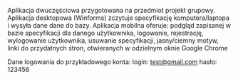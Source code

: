Aplikacja dwuczęściowa przygotowana na przedmiot projekt grupowy. 
Aplikacja desktopowa (Winforms) zczytuje specyfikację komputera/laptopa i wysyła dane dane do bazy.
Aplikacja mobilna oferuje:
	podgląd zapisanej w bazie specyfikacji dla danego użytkownika,
	logowanie, rejestrację, wylogowanie użytkownika,
	usuwanie specyfikacji,
	jasny/ciemny motyw,
	linki do przydatnych stron, otwieranych w odzielnym oknie Google Chrome 

Dane logowania do przykładowego konta: 
login: test@gmail.com
hasło: 123456